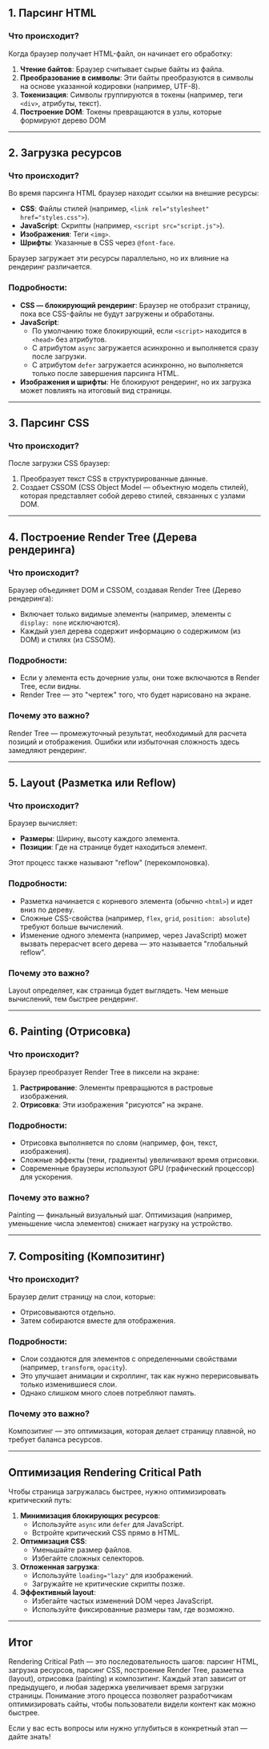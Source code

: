 ## 1. Парсинг HTML
### Что происходит?
Когда браузер получает HTML-файл, он начинает его обработку:
1. **Чтение байтов**: Браузер считывает сырые байты из файла.
2. **Преобразование в символы**: Эти байты преобразуются в символы на основе указанной кодировки (например, UTF-8).
3. **Токенизация**: Символы группируются в токены (например, теги `<div>`, атрибуты, текст).
4. **Построение DOM**: Токены превращаются в узлы, которые формируют дерево DOM 
---
## 2. Загрузка ресурсов
### Что происходит?
Во время парсинга HTML браузер находит ссылки на внешние ресурсы:
- **CSS**: Файлы стилей (например, `<link rel="stylesheet" href="styles.css">`).
- **JavaScript**: Скрипты (например, `<script src="script.js">`).
- **Изображения**: Теги `<img>`.
- **Шрифты**: Указанные в CSS через `@font-face`.

Браузер загружает эти ресурсы параллельно, но их влияние на рендеринг различается.
### Подробности:
- **CSS — блокирующий рендеринг**: Браузер не отобразит страницу, пока все CSS-файлы не будут загружены и обработаны.
- **JavaScript**:
  - По умолчанию тоже блокирующий, если `<script>` находится в `<head>` без атрибутов.
  - С атрибутом `async` загружается асинхронно и выполняется сразу после загрузки.
  - С атрибутом `defer` загружается асинхронно, но выполняется только после завершения парсинга HTML.
- **Изображения и шрифты**: Не блокируют рендеринг, но их загрузка может повлиять на итоговый вид страницы.
---
## 3. Парсинг CSS
### Что происходит?
После загрузки CSS браузер:
1. Преобразует текст CSS в структурированные данные.
2. Создает CSSOM (CSS Object Model — объектную модель стилей), которая представляет собой дерево стилей, связанных с узлами DOM.

---
## 4. Построение Render Tree (Дерева рендеринга)
### Что происходит?
Браузер объединяет DOM и CSSOM, создавая Render Tree (Дерево рендеринга):
- Включает только видимые элементы (например, элементы с `display: none` исключаются).
- Каждый узел дерева содержит информацию о содержимом (из DOM) и стилях (из CSSOM).

### Подробности:
- Если у элемента есть дочерние узлы, они тоже включаются в Render Tree, если видны.
- Render Tree — это "чертеж" того, что будет нарисовано на экране.

### Почему это важно?
Render Tree — промежуточный результат, необходимый для расчета позиций и отображения. Ошибки или избыточная сложность здесь замедляют рендеринг.

---

## 5. Layout (Разметка или Reflow)
### Что происходит?
Браузер вычисляет:
- **Размеры**: Ширину, высоту каждого элемента.
- **Позиции**: Где на странице будет находиться элемент.

Этот процесс также называют "reflow" (перекомпоновка).

### Подробности:
- Разметка начинается с корневого элемента (обычно `<html>`) и идет вниз по дереву.
- Сложные CSS-свойства (например, `flex`, `grid`, `position: absolute`) требуют больше вычислений.
- Изменение одного элемента (например, через JavaScript) может вызвать перерасчет всего дерева — это называется "глобальный reflow".

### Почему это важно?
Layout определяет, как страница будет выглядеть. Чем меньше вычислений, тем быстрее рендеринг.

---

## 6. Painting (Отрисовка)
### Что происходит?
Браузер преобразует Render Tree в пиксели на экране:
1. **Растрирование**: Элементы превращаются в растровые изображения.
2. **Отрисовка**: Эти изображения "рисуются" на экране.

### Подробности:
- Отрисовка выполняется по слоям (например, фон, текст, изображения).
- Сложные эффекты (тени, градиенты) увеличивают время отрисовки.
- Современные браузеры используют GPU (графический процессор) для ускорения.

### Почему это важно?
Painting — финальный визуальный шаг. Оптимизация (например, уменьшение числа элементов) снижает нагрузку на устройство.

---

## 7. Compositing (Композитинг)
### Что происходит?
Браузер делит страницу на слои, которые:
- Отрисовываются отдельно.
- Затем собираются вместе для отображения.

### Подробности:
- Слои создаются для элементов с определенными свойствами (например, `transform`, `opacity`).
- Это улучшает анимации и скроллинг, так как нужно перерисовывать только изменившиеся слои.
- Однако слишком много слоев потребляют память.

### Почему это важно?
Композитинг — это оптимизация, которая делает страницу плавной, но требует баланса ресурсов.

---

## Оптимизация Rendering Critical Path
Чтобы страница загружалась быстрее, нужно оптимизировать критический путь:
1. **Минимизация блокирующих ресурсов**:
   - Используйте `async` или `defer` для JavaScript.
   - Встройте критический CSS прямо в HTML.
2. **Оптимизация CSS**:
   - Уменьшайте размер файлов.
   - Избегайте сложных селекторов.
3. **Отложенная загрузка**:
   - Используйте `loading="lazy"` для изображений.
   - Загружайте не критические скрипты позже.
4. **Эффективный layout**:
   - Избегайте частых изменений DOM через JavaScript.
   - Используйте фиксированные размеры там, где возможно.

---

## Итог
Rendering Critical Path — это последовательность шагов: парсинг HTML, загрузка ресурсов, парсинг CSS, построение Render Tree, разметка (layout), отрисовка (painting) и композитинг. Каждый этап зависит от предыдущего, и любая задержка увеличивает время загрузки страницы. Понимание этого процесса позволяет разработчикам оптимизировать сайты, чтобы пользователи видели контент как можно быстрее.

Если у вас есть вопросы или нужно углубиться в конкретный этап — дайте знать!